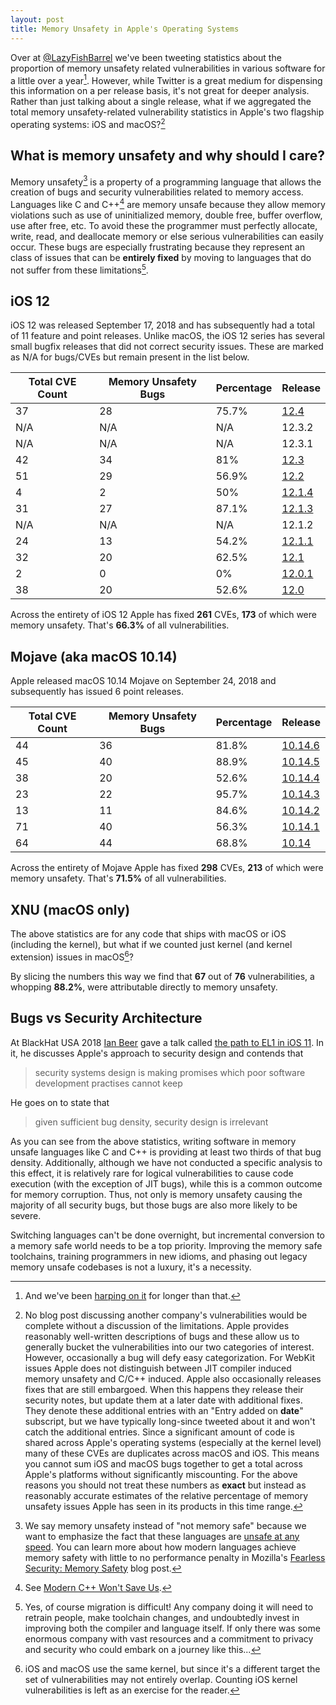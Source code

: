 ```yaml
---
layout: post
title: Memory Unsafety in Apple's Operating Systems
---
```


Over at <a href="https://twitter.com/lazyfishbarrel">@LazyFishBarrel</a> we've been tweeting statistics about the proportion of memory unsafety related vulnerabilities in various software for a little over a year[^1]. However, while Twitter is a great medium for dispensing this information on a per release basis, it's not great for deeper analysis. Rather than just talking about a single release, what if we aggregated the total memory unsafety-related vulnerability statistics in Apple's two flagship operating systems: iOS and macOS?[^2]

## What is memory unsafety and why should I care?

Memory unsafety[^3] is a property of a programming language that allows the creation of bugs and security vulnerabilities related to memory access. Languages like C and C++[^4] are memory unsafe because they allow memory violations such as use of uninitialized memory, double free, buffer overflow, use after free, etc. To avoid these the programmer must perfectly allocate, write, read, and deallocate memory or else serious vulnerabilities can easily occur. These bugs are especially frustrating because they represent an class of issues that can be **entirely fixed** by moving to languages that do not suffer from these limitations[^5].

## iOS 12

iOS 12 was released September 17, 2018 and has subsequently had a total of 11 feature and point releases. Unlike macOS, the iOS 12 series has several small bugfix releases that did not correct security issues. These are marked as N/A for bugs/CVEs but remain present in the list below.

| Total CVE Count | Memory Unsafety Bugs | Percentage | Release |
| --------------- | -------------------- | ---------- | ------- |
| 37              | 28                   | 75.7%      |<a href="https://support.apple.com/en-us/HT210346">12.4</a> |
| N/A             | N/A                  | N/A        | 12.3.2 |
| N/A             | N/A                  | N/A        | 12.3.1 |
| 42              | 34                   | 81%        | <a href="https://support.apple.com/en-us/HT210118">12.3</a> |
| 51              | 29                   | 56.9%      | <a href="https://support.apple.com/en-us/HT209599">12.2</a> |
| 4               | 2                    | 50%        | <a href="https://support.apple.com/en-us/HT209520">12.1.4</a> |
| 31              | 27                   | 87.1%      | <a href="https://support.apple.com/en-us/HT209443">12.1.3</a> |
| N/A             | N/A                  | N/A        | 12.1.2 |
| 24              | 13                   | 54.2%      | <a href="https://support.apple.com/en-us/HT209340">12.1.1</a> |
| 32              | 20                   | 62.5%      | <a href="https://support.apple.com/en-us/HT209192">12.1</a> |
| 2               | 0                    | 0%         | <a href="https://support.apple.com/en-us/HT209162">12.0.1</a> |
| 38              | 20                   | 52.6%      | <a href="https://support.apple.com/en-us/HT209106">12.0</a> |

Across the entirety of iOS 12 Apple has fixed **261** CVEs, **173** of which were memory unsafety. That's **66.3%** of all vulnerabilities.

## Mojave (aka macOS 10.14)

Apple released macOS 10.14 Mojave on September 24, 2018 and subsequently has issued 6 point releases.

| Total CVE Count | Memory Unsafety Bugs | Percentage | Release  |
| --------------- | -------------------- | ---------- | -------- |
| 44              | 36                   | 81.8%      | <a href="https://support.apple.com/en-us/HT210348">10.14.6</a> |
| 45              | 40                   | 88.9%        | <a href="https://support.apple.com/en-us/HT210119">10.14.5</a> |
| 38              | 20                   | 52.6%        | <a href="https://support.apple.com/en-us/HT209600">10.14.4</a> |
| 23              | 22                   | 95.7%        | <a href="https://support.apple.com/en-us/HT209446">10.14.3</a> |
| 13              | 11                   | 84.6%        | <a href="https://support.apple.com/en-us/HT209341">10.14.2</a> |
| 71              | 40                   | 56.3%        | <a href="https://support.apple.com/en-us/HT209193">10.14.1</a> |
| 64              | 44                   | 68.8%        | <a href="https://support.apple.com/en-us/HT209139">10.14</a> |

Across the entirety of Mojave Apple has fixed **298** CVEs, **213** of which were memory unsafety. That's **71.5%** of all vulnerabilities.

## XNU (macOS only)

The above statistics are for any code that ships with macOS or iOS (including the kernel), but what if we counted just kernel (and kernel extension) issues in macOS[^6]?

By slicing the numbers this way we find that **67** out of **76** vulnerabilities, a whopping **88.2%**, were attributable directly to memory unsafety.

## Bugs vs Security Architecture

At BlackHat USA 2018 <a href="https://twitter.com/i41nbeer">Ian Beer</a> gave a talk called <a href="https://docs.google.com/presentation/d/16LZ6T-tcjgp3T8_N3m0pa5kNA1DwIsuMcQYDhpMU7uU/edit?usp=sharing">the path to EL1 in iOS 11</a>. In it, he discusses Apple's approach to security design and contends that

> security systems design is making promises which poor software development practises cannot keep

He goes on to state that

> given sufficient bug density, security design is irrelevant

As you can see from the above statistics, writing software in memory unsafe languages like C and C++ is providing at least two thirds of that bug density. Additionally, although we have not conducted a specific analysis to this effect, it is relatively rare for logical vulnerabilities to cause code execution (with the exception of JIT bugs), while this is a common outcome for memory corruption. Thus, not only is memory unsafety causing the majority of all security bugs, but those bugs are also more likely to be severe.

Switching languages can't be done overnight, but incremental conversion to a memory safe world needs to be a top priority. Improving the memory safe toolchains, training programmers in new idioms, and phasing out legacy memory unsafe codebases is not a luxury, it's a necessity.

[^1]: And we've been <a href="https://alexgaynor.net/2017/nov/20/a-vulnerability-by-any-other-name/">harping on it</a> for longer than that.
[^2]: No blog post discussing another company's vulnerabilities would be complete without a discussion of the limitations.  Apple provides reasonably well-written descriptions of bugs and these allow us to generally bucket the vulnerabilities into our two categories of interest. However, occasionally a bug will defy easy categorization. For WebKit issues Apple does not distinguish between JIT compiler induced memory unsafety and C/C++ induced.  Apple also occasionally releases fixes that are still embargoed. When this happens they release their security notes, but update them at a later date with additional fixes. They denote these additional entries with an "Entry added on **date**" subscript, but we have typically long-since tweeted about it and won't catch the additional entries.  Since a significant amount of code is shared across Apple's operating systems (especially at the kernel level) many of these CVEs are duplicates across macOS and iOS. This means you cannot sum iOS and macOS bugs together to get a total across Apple's platforms without significantly miscounting.  For the above reasons you should not treat these numbers as **exact** but instead as reasonably accurate estimates of the relative percentage of memory unsafety issues Apple has seen in its products in this time range.
[^3]: We say memory unsafety instead of "not memory safe" because we want to emphasize the fact that these languages are <a href="https://en.wikipedia.org/wiki/Unsafe_at_Any_Speed">unsafe at any speed</a>. You can learn more about how modern languages achieve memory safety with little to no performance penalty in Mozilla's <a href="https://hacks.mozilla.org/2019/01/fearless-security-memory-safety/">Fearless Security: Memory Safety</a> blog post.
[^4]: See <a href="https://alexgaynor.net/2019/apr/21/modern-c++-wont-save-us/">Modern C++ Won't Save Us</a>.
[^5]: Yes, of course migration is difficult! Any company doing it will need to retrain people, make toolchain changes, and undoubtedly invest in improving both the compiler and language itself. If only there was some enormous company with vast resources and a commitment to privacy and security who could embark on a journey like this...
[^6]: iOS and macOS use the same kernel, but since it's a different target the set of vulnerabilities may not entirely overlap. Counting iOS kernel vulnerabilities is left as an exercise for the reader.

